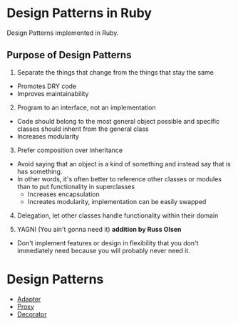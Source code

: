 # Design Patterns in Ruby

Design Patterns implemented in Ruby.

## Purpose of Design Patterns

1. Separate the things that change from the things that stay the same
  - Promotes DRY code
  - Improves maintainability

2. Program to an interface, not an implementation
  - Code should belong to the most general object possible and specific classes
    should inherit from the general class
  - Increases modularity

3. Prefer composition over inheritance
  - Avoid saying that an object is a kind of something and instead say that is
    has something.
  - In other words, it's often better to reference other classes or modules than
    to put functionality in superclasses
      - Increases encapsulation
      - Increates modularity, implementation can be easily swapped

4. Delegation, let other classes handle functionality within their domain

5. YAGNI (You ain't gonna need it) **addition by Russ Olsen**
  - Don't implement features or design in flexibility that you don't immediately
    need because you will probably never need it.

# Design Patterns

- [Adapter](https://github.com/meaganewaller/designpatterns/tree/master/adapter)
- [Proxy](https://github.com/meaganewaller/designpatterns/tree/master/proxy)
- [Decorator](https://github.com/meaganewaller/designpatterns/tree/master/decorator)


